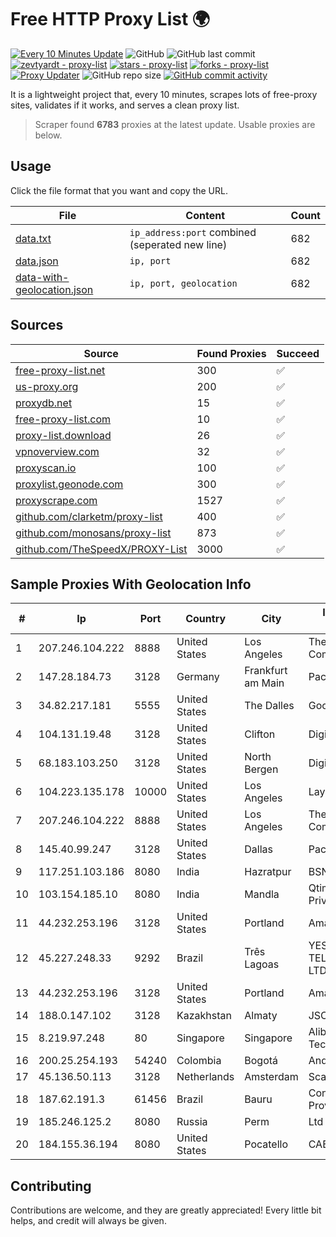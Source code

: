 
# Free HTTP Proxy List 🌍

[![Every 10 Minutes Update](https://github.com/mertguvencli/http-proxy-list/actions/workflows/main.yml/badge.svg?branch=main)](https://github.com/mertguvencli/http-proxy-list/actions/workflows/main.yml)
![GitHub](https://img.shields.io/github/license/mertguvencli/http-proxy-list)
![GitHub last commit](https://img.shields.io/github/last-commit/mertguvencli/http-proxy-list)
[![zevtyardt - proxy-list](https://img.shields.io/static/v1?label=zevtyardt&message=proxy-list&color=blue&logo=github)](https://github.com/zevtyardt/proxy-list "Go to GitHub repo")
[![stars - proxy-list](https://img.shields.io/github/stars/zevtyardt/proxy-list?style=social)](https://github.com/zevtyardt/proxy-list)
[![forks - proxy-list](https://img.shields.io/github/forks/zevtyardt/proxy-list?style=social)](https://github.com/zevtyardt/proxy-list)
[![Proxy Updater](https://github.com/zevtyardt/proxy-list/workflows/Proxy%20Updater/badge.svg)](https://github.com/zevtyardt/proxy-list/actions?query=workflow:"Proxy+Updater")
![GitHub repo size](https://img.shields.io/github/repo-size/zevtyardt/proxy-list)
[![GitHub commit activity](https://img.shields.io/github/commit-activity/m/zevtyardt/proxy-list?logo=commits)](https://github.com/zevtyardt/proxy-list/commits/main)

It is a lightweight project that, every 10 minutes, scrapes lots of free-proxy sites, validates if it works, and serves a clean proxy list.

> Scraper found **6783** proxies at the latest update. Usable proxies are below.

## Usage

Click the file format that you want and copy the URL.

|File|Content|Count|
|----|-------|-----|
|[data.txt](https://raw.githubusercontent.com/mertguvencli/http-proxy-list/main/proxy-list/data.txt)|`ip_address:port` combined (seperated new line)|682|
|[data.json](https://raw.githubusercontent.com/mertguvencli/http-proxy-list/main/proxy-list/data.json)|`ip, port`|682|
|[data-with-geolocation.json](https://raw.githubusercontent.com/mertguvencli/http-proxy-list/main/proxy-list/data-with-geolocation.json)|`ip, port, geolocation`|682|

## Sources

|Source|Found Proxies|Succeed|
|------|-------------|-------|
|[free-proxy-list.net](https://free-proxy-list.net)|300|✅|
|[us-proxy.org](https://www.us-proxy.org)|200|✅|
|[proxydb.net](http://proxydb.net)|15|✅|
|[free-proxy-list.com](https://free-proxy-list.com/?page=&port=&type%5B%5D=http&type%5B%5D=https&up_time=0&search=Search)|10|✅|
|[proxy-list.download](https://www.proxy-list.download/HTTP)|26|✅|
|[vpnoverview.com](https://vpnoverview.com/privacy/anonymous-browsing/free-proxy-servers)|32|✅|
|[proxyscan.io](https://www.proxyscan.io)|100|✅|
|[proxylist.geonode.com](https://proxylist.geonode.com/api/proxy-list?limit=300&page=1&sort_by=lastChecked&sort_type=desc&protocols=http,https)|300|✅|
|[proxyscrape.com](https://api.proxyscrape.com/v2/?request=displayproxies&protocol=http&timeout=10000&country=all&ssl=all&anonymity=all)|1527|✅|
|[github.com/clarketm/proxy-list](https://raw.githubusercontent.com/clarketm/proxy-list/master/proxy-list-raw.txt)|400|✅|
|[github.com/monosans/proxy-list](https://raw.githubusercontent.com/monosans/proxy-list/main/proxies/http.txt)|873|✅|
|[github.com/TheSpeedX/PROXY-List](https://raw.githubusercontent.com/TheSpeedX/PROXY-List/master/http.txt)|3000|✅|


## Sample Proxies With Geolocation Info

|#|Ip|Port|Country|City|Internet Service Provider|
|-|--|----|-------|----|-------------------------|
|1|207.246.104.222|8888|United States|Los Angeles|The Constant Company|
|2|147.28.184.73|3128|Germany|Frankfurt am Main|Packet Host, Inc.|
|3|34.82.217.181|5555|United States|The Dalles|Google LLC|
|4|104.131.19.48|3128|United States|Clifton|DigitalOcean, LLC|
|5|68.183.103.250|3128|United States|North Bergen|DigitalOcean, LLC|
|6|104.223.135.178|10000|United States|Los Angeles|LayerHost|
|7|207.246.104.222|8888|United States|Los Angeles|The Constant Company|
|8|145.40.99.247|3128|United States|Dallas|Packet Host, Inc.|
|9|117.251.103.186|8080|India|Hazratpur|BSNL Internet|
|10|103.154.185.10|8080|India|Mandla|Qtime Businesses Private Limited|
|11|44.232.253.196|3128|United States|Portland|Amazon.com, Inc.|
|12|45.227.248.33|9292|Brazil|Três Lagoas|YES TELECOM TELECOMUNICAÇÕES LTDA|
|13|44.232.253.196|3128|United States|Portland|Amazon.com, Inc.|
|14|188.0.147.102|3128|Kazakhstan|Almaty|JSC "KazTransCom"|
|15|8.219.97.248|80|Singapore|Singapore|Alibaba (US) Technology Co., Ltd.|
|16|200.25.254.193|54240|Colombia|Bogotá|Andinet ON Line|
|17|45.136.50.113|3128|Netherlands|Amsterdam|Scalaxy B.V.|
|18|187.62.191.3|61456|Brazil|Bauru|Conexao Networks Provedor de Internet|
|19|185.246.125.2|8080|Russia|Perm|Ltd PermInterCom|
|20|184.155.36.194|8080|United States|Pocatello|CABLE ONE, INC.|



## Contributing

Contributions are welcome, and they are greatly appreciated! Every
little bit helps, and credit will always be given.

